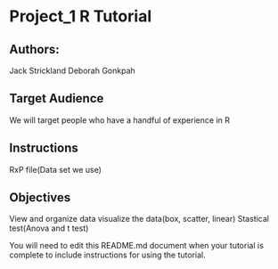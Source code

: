 # Project_1 R Tutorial

## Authors: 

Jack Strickland 
Deborah Gonkpah

## Target Audience

We will target people who have a handful of experience in R

## Instructions

RxP file(Data set we use)

## Objectives
View and organize data
visualize the data(box, scatter, linear)
Stastical test(Anova and t test)


You will need to edit this README.md document when your tutorial is complete to include instructions for using the tutorial.

